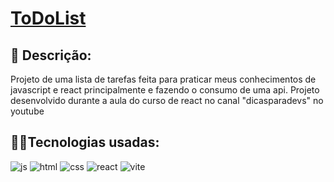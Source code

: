 # <a href="https://to-do-list-five-theta.vercel.app/">ToDoList</a>

## 📑 Descrição:
Projeto de uma lista de tarefas feita para praticar meus conhecimentos de javascript e react principalmente e fazendo o consumo de uma api.
Projeto desenvolvido durante a aula do curso de react no canal "dicasparadevs" no youtube 

## 👨‍💻Tecnologias usadas:

<div style="display: inline_block">
  <img alt="js" src="https://img.shields.io/badge/JavaScript-F7DF1E?style=for-the-badge&logo=javascript&logoColor=black" /> 
  <img alt="html" src="https://img.shields.io/badge/HTML5-E34F26?style=for-the-badge&logo=html5&logoColor=white" />
  <img alt="css" src="https://img.shields.io/badge/CSS-1283e0?&style=for-the-badge&logo=css3&logoColor=white" />
  <img alt="react" src="https://img.shields.io/badge/React-414141?style=for-the-badge&logo=react&logoColor=61DAFB" />
  <img alt="vite" src="https://img.shields.io/badge/Vite-B73BFE?style=for-the-badge&logo=vite&logoColor=FFD62E" />
  
</div>


